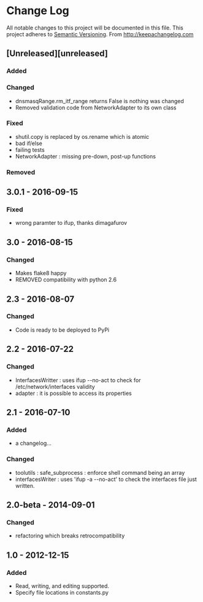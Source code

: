 # Change Log
All notable changes to this project will be documented in this file.
This project adheres to [Semantic Versioning](http://semver.org/).
From http://keepachangelog.com

## [Unreleased][unreleased]
### Added
### Changed
- dnsmasqRange.rm_itf_range returns False is nothing was changed
- Removed validation code from NetworkAdapter to its own class

### Fixed
- shutil.copy is replaced by os.rename which is atomic
- bad if/else
- failing tests
- NetworkAdapter : missing pre-down, post-up functions

### Removed


## 3.0.1 - 2016-09-15
### Fixed
- wrong paramter to ifup, thanks dimagafurov


## 3.0 - 2016-08-15
### Changed
- Makes flake8 happy
- REMOVED compatibility with python 2.6


## 2.3 - 2016-08-07
### Changed
- Code is ready to be deployed to PyPi


## 2.2 - 2016-07-22
### Changed
- InterfacesWritter : uses ifup --no-act to check for /etc/network/interfaces validity
- adapter : it is possible to access its properties


## 2.1 - 2016-07-10
### Added
- a changelog...

### Changed
- toolutils : safe_subprocess : enforce shell command being an array
- interfacesWriter : uses 'ifup -a --no-act' to check the interfaces file just written.


## 2.0-beta - 2014-09-01
### Changed
- refactoring which breaks retrocompatibility


## 1.0 - 2012-12-15
### Added
- Read, writing, and editing supported.
- Specify file locations in constants.py
